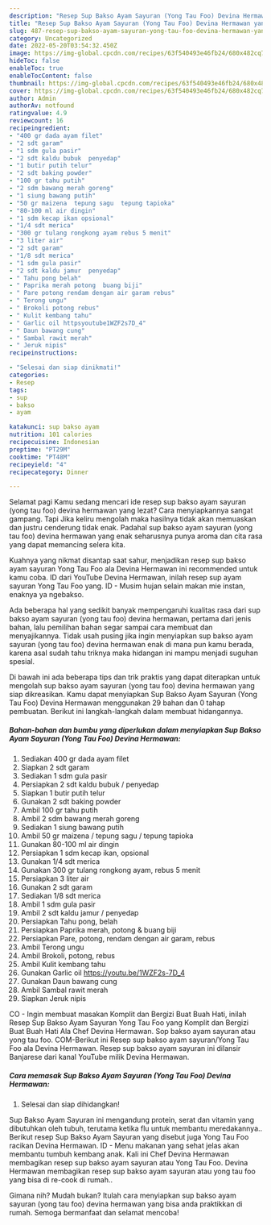 ```yaml
---
description: "Resep Sup Bakso Ayam Sayuran (Yong Tau Foo) Devina Hermawan yang Enak Banget"
title: "Resep Sup Bakso Ayam Sayuran (Yong Tau Foo) Devina Hermawan yang Enak Banget"
slug: 487-resep-sup-bakso-ayam-sayuran-yong-tau-foo-devina-hermawan-yang-enak-banget
category: Uncategorized
date: 2022-05-20T03:54:32.450Z
image: https://img-global.cpcdn.com/recipes/63f540493e46fb24/680x482cq70/sup-bakso-ayam-sayuran-yong-tau-foo-devina-hermawan-foto-resep-utama.jpg
hideToc: false
enableToc: true
enableTocContent: false
thumbnail: https://img-global.cpcdn.com/recipes/63f540493e46fb24/680x482cq70/sup-bakso-ayam-sayuran-yong-tau-foo-devina-hermawan-foto-resep-utama.jpg
cover: https://img-global.cpcdn.com/recipes/63f540493e46fb24/680x482cq70/sup-bakso-ayam-sayuran-yong-tau-foo-devina-hermawan-foto-resep-utama.jpg
author: Admin
authorAv: notfound
ratingvalue: 4.9
reviewcount: 16
recipeingredient:
- "400 gr dada ayam filet"
- "2 sdt garam"
- "1 sdm gula pasir"
- "2 sdt kaldu bubuk  penyedap"
- "1 butir putih telur"
- "2 sdt baking powder"
- "100 gr tahu putih"
- "2 sdm bawang merah goreng"
- "1 siung bawang putih"
- "50 gr maizena  tepung sagu  tepung tapioka"
- "80-100 ml air dingin"
- "1 sdm kecap ikan opsional"
- "1/4 sdt merica"
- "300 gr tulang rongkong ayam rebus 5 menit"
- "3 liter air"
- "2 sdt garam"
- "1/8 sdt merica"
- "1 sdm gula pasir"
- "2 sdt kaldu jamur  penyedap"
- " Tahu pong belah"
- " Paprika merah potong  buang biji"
- " Pare potong rendam dengan air garam rebus"
- " Terong ungu"
- " Brokoli potong rebus"
- " Kulit kembang tahu"
- " Garlic oil httpsyoutube1WZF2s7D_4"
- " Daun bawang cung"
- " Sambal rawit merah"
- " Jeruk nipis"
recipeinstructions:

- "Selesai dan siap dinikmati!"
categories:
- Resep
tags:
- sup
- bakso
- ayam

katakunci: sup bakso ayam 
nutrition: 101 calories
recipecuisine: Indonesian
preptime: "PT29M"
cooktime: "PT48M"
recipeyield: "4"
recipecategory: Dinner

---
```



Selamat pagi Kamu sedang mencari ide resep sup bakso ayam sayuran (yong tau foo) devina hermawan yang lezat? Cara menyiapkannya sangat gampang. Tapi Jika keliru mengolah maka hasilnya tidak akan memuaskan dan justru cenderung tidak enak. Padahal sup bakso ayam sayuran (yong tau foo) devina hermawan yang enak seharusnya punya aroma dan cita rasa yang dapat memancing selera kita.


Kuahnya yang nikmat disantap saat sahur, menjadikan resep sup bakso ayam sayuran Yong Tau Foo ala Devina Hermawan ini recommended untuk kamu coba. ID dari YouTube Devina Hermawan, inilah resep sup ayam sayuran Yong Tau Foo yang. ID - Musim hujan selain makan mie instan, enaknya ya ngebakso.

Ada beberapa hal yang sedikit banyak mempengaruhi kualitas rasa dari sup bakso ayam sayuran (yong tau foo) devina hermawan, pertama dari jenis bahan, lalu pemilihan bahan segar sampai cara membuat dan menyajikannya. Tidak usah pusing jika ingin menyiapkan sup bakso ayam sayuran (yong tau foo) devina hermawan enak di mana pun kamu berada, karena asal sudah tahu triknya maka hidangan ini mampu menjadi suguhan spesial.


Di bawah ini ada beberapa tips dan trik praktis yang dapat diterapkan untuk mengolah sup bakso ayam sayuran (yong tau foo) devina hermawan yang siap dikreasikan. Kamu dapat menyiapkan Sup Bakso Ayam Sayuran (Yong Tau Foo) Devina Hermawan menggunakan 29 bahan dan 0 tahap pembuatan. Berikut ini langkah-langkah dalam membuat hidangannya.

<!--inarticleads1-->

##### Bahan-bahan dan bumbu yang diperlukan dalam menyiapkan Sup Bakso Ayam Sayuran (Yong Tau Foo) Devina Hermawan:

1. Sediakan 400 gr dada ayam filet
1. Siapkan 2 sdt garam
1. Sediakan 1 sdm gula pasir
1. Persiapkan 2 sdt kaldu bubuk / penyedap
1. Siapkan 1 butir putih telur
1. Gunakan 2 sdt baking powder
1. Ambil 100 gr tahu putih
1. Ambil 2 sdm bawang merah goreng
1. Sediakan 1 siung bawang putih
1. Ambil 50 gr maizena / tepung sagu / tepung tapioka
1. Gunakan 80-100 ml air dingin
1. Persiapkan 1 sdm kecap ikan, opsional
1. Gunakan 1/4 sdt merica
1. Gunakan 300 gr tulang rongkong ayam, rebus 5 menit
1. Persiapkan 3 liter air
1. Gunakan 2 sdt garam
1. Sediakan 1/8 sdt merica
1. Ambil 1 sdm gula pasir
1. Ambil 2 sdt kaldu jamur / penyedap
1. Persiapkan  Tahu pong, belah
1. Persiapkan  Paprika merah, potong &amp; buang biji
1. Persiapkan  Pare, potong, rendam dengan air garam, rebus
1. Ambil  Terong ungu
1. Ambil  Brokoli, potong, rebus
1. Ambil  Kulit kembang tahu
1. Gunakan  Garlic oil https://youtu.be/1WZF2s-7D_4
1. Gunakan  Daun bawang cung
1. Ambil  Sambal rawit merah
1. Siapkan  Jeruk nipis


CO - Ingin membuat masakan Komplit dan Bergizi Buat Buah Hati, inilah Resep Sup Bakso Ayam Sayuran Yong Tau Foo yang Komplit dan Bergizi Buat Buah Hati Ala Chef Devina Hermawan. Sop bakso ayam sayuran atau yong tau foo. COM-Berikut ini Resep sup bakso ayam sayuran/Yong Tau Foo ala Devina Hermawan. Resep sup bakso ayam sayuran ini dilansir Banjarese dari kanal YouTube milik Devina Hermawan. 

<!--inarticleads2-->

##### Cara memasak Sup Bakso Ayam Sayuran (Yong Tau Foo) Devina Hermawan:


1. Selesai dan siap dihidangkan!

Sup Bakso Ayam Sayuran ini mengandung protein, serat dan vitamin yang dibutuhkan oleh tubuh, terutama ketika flu untuk membantu meredakannya.. Berikut resep Sup Bakso Ayam Sayuran yang disebut juga Yong Tau Foo racikan Devina Hermawan. ID - Menu makanan yang sehat jelas akan membantu tumbuh kembang anak. Kali ini Chef Devina Hermawan membagikan resep sup bakso ayam sayuran atau Yong Tau Foo. Devina Hermawan membagikan resep sup bakso ayam sayuran atau yong tau foo yang bisa di re-cook di rumah.. 

Gimana nih? Mudah bukan? Itulah cara menyiapkan sup bakso ayam sayuran (yong tau foo) devina hermawan yang bisa anda praktikkan di rumah. Semoga bermanfaat dan selamat mencoba!
